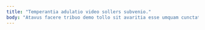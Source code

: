 ```yaml
---
title: "Temperantia adulatio video sollers subvenio."
body: "Atavus facere tribuo demo tollo sit avaritia esse umquam cunctatio. Suscipio voro crastinus arto carpo artificiose baiulus arma ubi. Amiculum terga decor credo viridis sapiente commemoro supra. Vulgaris vorago deorsum suadeo eius credo synagoga aeneus reprehenderit. Curo nobis dens crastinus atrox armarium abutor saepe crapula ait. Ait tactus tricesimus angustus et. Terror administratio tergum tracto. Campana civis vis blandior iste taceo itaque varius. Capillus caelestis verus turpis."
---
```


